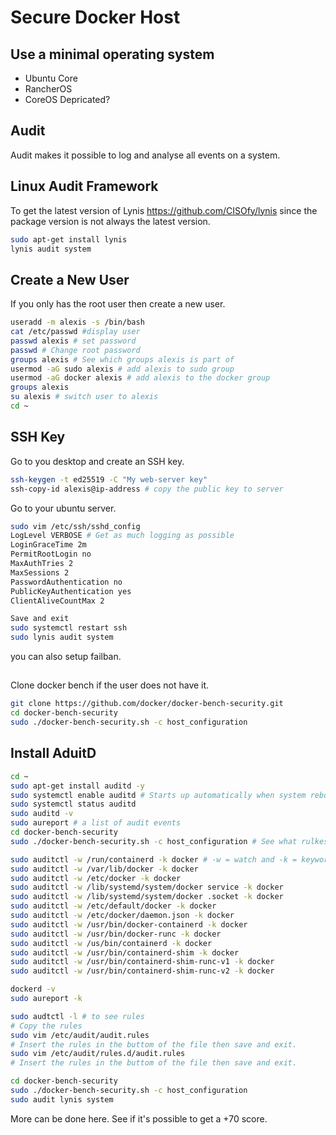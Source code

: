 # Secure Docker Host

## Use a minimal operating system

- Ubuntu Core
- RancherOS
- CoreOS Depricated?

## Audit

Audit makes it possible to log and analyse all events on a system.  


## Linux Audit Framework

To get the latest version of Lynis <https://github.com/CISOfy/lynis> since the package version is not always the latest version.  

```bash
sudo apt-get install lynis
lynis audit system
```

## Create a New User
If you only has the root user then create a new user.  

```bash
useradd -m alexis -s /bin/bash
cat /etc/passwd #display user
passwd alexis # set password
passwd # Change root password
groups alexis # See which groups alexis is part of
usermod -aG sudo alexis # add alexis to sudo group
usermod -aG docker alexis # add alexis to the docker group
groups alexis
su alexis # switch user to alexis
cd ~
```

## SSH Key

Go to you desktop and create an SSH key.  

```bash
ssh-keygen -t ed25519 -C "My web-server key"  
ssh-copy-id alexis@ip-address # copy the public key to server
```

Go to your ubuntu server.  

```bash
sudo vim /etc/ssh/sshd_config
LogLevel VERBOSE # Get as much logging as possible
LoginGraceTime 2m
PermitRootLogin no
MaxAuthTries 2
MaxSessions 2
PasswordAuthentication no
PublicKeyAuthentication yes
ClientAliveCountMax 2

Save and exit
sudo systemctl restart ssh 
sudo lynis audit system
```

you can also setup failban.  

##

Clone docker bench if the user does not have it.  
```bash
git clone https://github.com/docker/docker-bench-security.git
cd docker-bench-security
sudo ./docker-bench-security.sh -c host_configuration
```

## Install AduitD

```bash
cd ~
sudo apt-get install auditd -y
sudo systemctl enable auditd # Starts up automatically when system reboot
sudo systemctl status auditd
sudo auditd -v
sudo aureport # a list of audit events
cd docker-bench-security
sudo ./docker-bench-security.sh -c host_configuration # See what rulkes you need to setup

sudo auditctl -w /run/containerd -k docker # -w = watch and -k = keyword for search
sudo auditctl -w /var/lib/docker -k docker
sudo auditctl -w /etc/docker -k docker
sudo auditctl -w /lib/systemd/system/docker service -k docker
sudo auditctl -w /lib/systemd/system/docker .socket -k docker
sudo auditctl -w /etc/default/docker -k docker
sudo auditctl -w /etc/docker/daemon.json -k docker
sudo auditctl -w /usr/bin/docker-containerd -k docker
sudo auditctl -w /usr/bin/docker-runc -k docker
sudo auditctl -w /us/bin/containerd -k docker
sudo auditctl -w /usr/bin/containerd-shim -k docker
sudo auditctl -w /usr/bin/containerd-shim-runc-v1 -k docker
sudo auditctl -w /usr/bin/containerd-shim-runc-v2 -k docker

dockerd -v
sudo aureport -k 

sudo audtctl -l # to see rules
# Copy the rules
sudo vim /etc/audit/audit.rules
# Insert the rules in the buttom of the file then save and exit.
sudo vim /etc/audit/rules.d/audit.rules
# Insert the rules in the buttom of the file then save and exit.

cd docker-bench-security
sudo ./docker-bench-security.sh -c host_configuration
sudo audit lynis system
```

More can be done here. See if it's possible to get a +70 score.  
